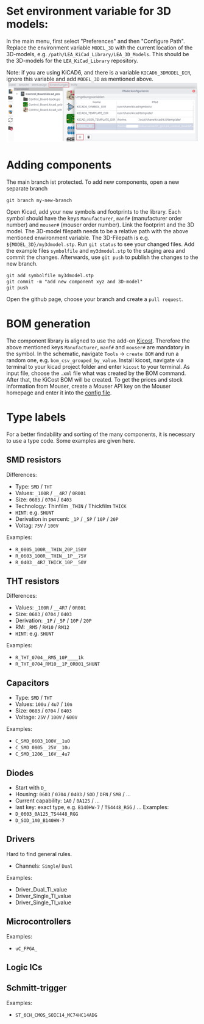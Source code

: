 
# Set environment variable for 3D models:
In the main menu, first select "Preferences" and then "Configure Path".
Replace the environment variable `MODEL_3D` with the current location of the 3D-models, e.g. `/path/LEA_KiCad_Library/LEA_3D_Models`. This should be the 3D-models for the `LEA_KiCad_Library` repository.

Note: if you are using KiCAD6, and there is a variable `KICAD6_3DMODEL_DIR`, ignore this variable and add `MODEL_3D` as mentioned above.
![](documentation/figures/3d_model_path_preferences.png)

# Adding components
The main branch ist protected. To add new components, open a new separate branch
```
git branch my-new-branch
```
Open Kicad, add your new symbols and footprints to the library. Each symbol should have the keys `Manufacturer`, `manf#` (manufacturer order number) and `mouser#` (mouser order number). Link the footprint and the 3D model. The 3D-model filepath needs to be a relative path with the above mentioned enwironment variable. The 3D-Filepath is e.g. `${MODEL_3D}/my3dmodel.stp`. Run `git status` to see your changed files. Add the example files `symbolfile` and `my3dmodel.stp` to the staging area and commit the changes. Afterwards, use `git push` to publish the changes to the new branch. 
```
git add symbolfile my3dmodel.stp
git commit -m "add new component xyz and 3D-model"
git push
```
Open the github page, choose your branch and create a `pull request`.

# BOM generation
The component library is aligned to use the add-on [Kicost](https://github.com/hildogjr/KiCost). Therefore the above mentioned keys `Manufacturer`, `manf#` and `mouser#` are mandatory in the symbol. In the schematic, navigate `Tools` -> `create BOM` and run a random one, e.g. `bom_csv_grouped_by_value`. Install kicost, navigate via terminal to your kicad project folder and enter `kicost` to your terminal. As input file, choose the `.xml` file what was created by the BOM command. After that, the KiCost BOM will be created. To get the prices and stock information from Mouser, create a Mouser API key on the Mouser homepage and enter it into the [config file](https://hildogjr.github.io/KiCost/docs/_build/singlehtml/index.html#configuration-file). 

# Type labels
For a better findability and sorting of the many components, it is necessary to use a type code. Some examples are given here.
## SMD resistors
Differences:
 * Type: `SMD` / `THT`
 * Values: `_100R` / `__4R7` / `0R001`
 * Size: `0603` / `0704` / `0403`
 * Technology: Thinfilm `_THIN` / Thickfilm `THICK`
 * `HINT`: e.g. `SHUNT`
 * Derivation in percent: `_1P` / `_5P` / `10P` / `20P`
 * Voltag: `75V` / `100V`

Examples:
 * `R_0805_100R__THIN_20P_150V`
 * `R_0603_100R__THIN__1P__75V`
 * `R_0403__4R7_THICK_10P__50V`


## THT resistors
 Differences:
 * Values: `_100R` / `__4R7` / `0R001`
 * Size: `0603` / `0704` / `0403`
 * Derivation: `_1P` / `_5P` / `10P` / `20P`
 * RM: `_RM5` / `RM10` / `RM12`
 * `HINT`: e.g. `SHUNT`

 Examples:
 * `R_THT_0704__RM5_10P____1k`
 * `R_THT_0704_RM10__1P_0R001_SHUNT`

## Capacitors
 * Type: `SMD` / `THT`
 * Values: `100u` / `4u7` / `10n`
 * Size: `0603` / `0704` / `0403`
 * Voltage: `25V` / `100V` / `600V`

Examples:
 * `C_SMD_0603_100V__1u0`
 * `C_SMD_0805__25V__10u`
 * `C_SMD_1206__16V__4u7`

## Diodes
 * Start with `D_`
 * Housing: `0603` / `0704` / `0403` / `SOD` / `DFN` / `SMB` / ...
 * Current capability: `1A0` / `0A125` / ...
 * last key: exact type, e.g. `B140HW-7` / `TS4448_RGG` / ...
Examples:
 * `D_0603_0A125_TS4448_RGG`
 * `D_SOD_1A0_B140HW-7`

## Drivers
Hard to find general rules.
* Channels: `Single`/ `Dual`

Examples:
 * Driver_Dual_TI_value
 * Driver_Single_TI_value
 * Driver_Single_TI_value

## Microcontrollers
Examples:
 * `uC_FPGA_`
 
 
## Logic ICs


## Schmitt-trigger
Examples:
 * `ST_6CH_CMOS_SOIC14_MC74HC14ADG`



